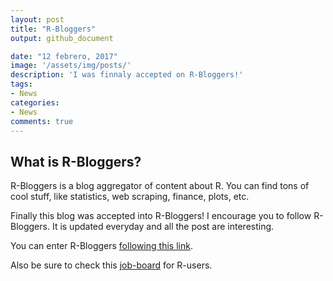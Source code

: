 ```yaml
---
layout: post
title: "R-Bloggers"
output: github_document

date: "12 febrero, 2017"
image: '/assets/img/posts/'
description: 'I was finnaly accepted on R-Bloggers!'
tags:
- News 
categories:
- News
comments: true
---
```




## What is R-Bloggers?

R-Bloggers is a blog aggregator of content about R. You can find tons of cool stuff, like statistics, web scraping, finance, plots, etc.

Finally this blog was accepted into R-Bloggers! I encourage you to follow R-Bloggers. It is updated everyday and all the post are interesting.

You can enter R-Bloggers [following this link](https://www.r-bloggers.com/).

Also be sure to check this [job-board](https://www.r-users.com) for R-users.
